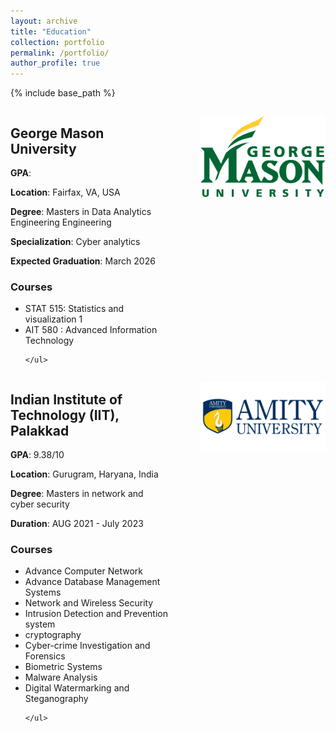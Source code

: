 ```yaml
---
layout: archive
title: "Education"
collection: portfolio
permalink: /portfolio/
author_profile: true
---
```


{% include base_path %}

<div style="display: flex;">
  <div style="flex: 1;">
    <h2>George Mason University</h2>
    <p><b>GPA</b>: </p>
    <p><b>Location</b>: Fairfax, VA, USA</p>
    <p><b>Degree</b>: Masters in Data Analytics Engineering Engineering</p>
    <p><b>Specialization</b>: Cyber analytics</p>
    <p><b>Expected Graduation</b>: March 2026</p>
    <h3>Courses</h3>
    <ul>
        <li>STAT 515: Statistics and visualization 1</li>
        <li>AIT 580 : Advanced Information Technology</li>
        
    </ul>
  </div>
  <div style="flex: 1;">
    <p align="right">
      <img src="../images/gmu.png" alt="Door-key Problem" width="200" />
    </p>
  </div>
</div>


<div style="display: flex;">
  <div style="flex: 1;">
    <h2>Indian Institute of Technology (IIT), Palakkad</h2>
    <p><b>GPA</b>: 9.38/10</p>
    <p><b>Location</b>: Gurugram, Haryana, India</p>
    <p><b>Degree</b>: Masters in network and cyber security</p>
    <p><b>Duration</b>: AUG 2021 - July 2023</p>
    <h3>Courses</h3>
    <ul>
        <li> Advance Computer Network</li>
        <li>Advance Database Management Systems</li>
        <li>Network and Wireless Security</li>
        <li>Intrusion Detection and Prevention system</li>
        <li>cryptography</li>
        <li>Cyber-crime Investigation and Forensics</li>
        <li>Biometric Systems</li>
        <li> Malware Analysis</li>
        <li>Digital Watermarking and Steganography</li>
        
    </ul>
  </div>
  <div style="flex: 1;">
    <p align="right">
      <img src="../images/amity1.jpg" alt="Door-key Problem" width="200" />
    </p>
  </div>
</div>
